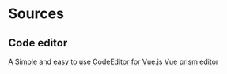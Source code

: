 # Sources

## Code editor
[A Simple and easy to use CodeEditor for Vue.js](https://vuejsexamples.com/a-simple-and-easy-to-use-codeeditor-for-vue-js/)
[Vue prism editor](https://github.com/koca/vue-prism-editor/tree/feature/next)